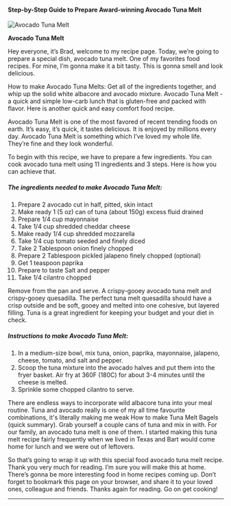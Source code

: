             

#### Step-by-Step Guide to Prepare Award-winning Avocado Tuna Melt

![Avocado Tuna Melt](https://img-global.cpcdn.com/recipes/2c38dbb764efddff/751x532cq70/avocado-tuna-melt-recipe-main-photo.jpg)

**Avocado Tuna Melt**

Hey everyone, it’s Brad, welcome to my recipe page. Today, we’re going to prepare a special dish, avocado tuna melt. One of my favorites food recipes. For mine, I’m gonna make it a bit tasty. This is gonna smell and look delicious.

How to make Avocado Tuna Melts: Get all of the ingredients together, and whip up the solid white albacore and avocado mixture. Avocado Tuna Melt - a quick and simple low-carb lunch that is gluten-free and packed with flavor. Here is another quick and easy comfort food recipe.

Avocado Tuna Melt is one of the most favored of recent trending foods on earth. It’s easy, it’s quick, it tastes delicious. It is enjoyed by millions every day. Avocado Tuna Melt is something which I’ve loved my whole life. They’re fine and they look wonderful.

To begin with this recipe, we have to prepare a few ingredients. You can cook avocado tuna melt using 11 ingredients and 3 steps. Here is how you can achieve that.

##### The ingredients needed to make Avocado Tuna Melt:

1.  Prepare 2 avocado cut in half, pitted, skin intact
2.  Make ready 1 (5 oz) can of tuna (about 150g) excess fluid drained
3.  Prepare 1/4 cup mayonnaise
4.  Take 1/4 cup shredded cheddar cheese
5.  Make ready 1/4 cup shredded mozzarella
6.  Take 1/4 cup tomato seeded and finely diced
7.  Take 2 Tablespoon onion finely chopped
8.  Prepare 2 Tablespoon pickled jalapeno finely chopped (optional)
9.  Get 1 teaspoon paprika
10.  Prepare to taste Salt and pepper
11.  Take 1/4 cilantro chopped

Remove from the pan and serve. A crispy-gooey avocado tuna melt and crispy-gooey quesadilla. The perfect tuna melt quesadilla should have a crisp outside and be soft, gooey and melted into one cohesive, but layered filling. Tuna is a great ingredient for keeping your budget and your diet in check.

##### Instructions to make Avocado Tuna Melt:

1.  In a medium-size bowl, mix tuna, onion, paprika, mayonnaise, jalapeno, cheese, tomato, and salt and pepper.
2.  Scoop the tuna mixture into the avocado halves and put them into the fryer basket. Air fry at 360F (180C) for about 3-4 minutes until the cheese is melted.
3.  Sprinkle some chopped cilantro to serve.

There are endless ways to incorporate wild albacore tuna into your meal routine. Tuna and avocado really is one of my all time favourite combinations, it's literally making me weak How to make Tuna Melt Bagels (quick summary). Grab yourself a couple cans of tuna and mix in with. For our family, an avocado tuna melt is one of them. I started making this tuna melt recipe fairly frequently when we lived in Texas and Bart would come home for lunch and we were out of leftovers.

So that’s going to wrap it up with this special food avocado tuna melt recipe. Thank you very much for reading. I’m sure you will make this at home. There’s gonna be more interesting food in home recipes coming up. Don’t forget to bookmark this page on your browser, and share it to your loved ones, colleague and friends. Thanks again for reading. Go on get cooking!

* * *